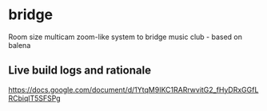 # bridge

Room size multicam zoom-like system to bridge music club - based on balena

## Live build logs and rationale

https://docs.google.com/document/d/1YtqM9IKC1RARrwvitG2_fHyDRxGGfLRCbiqlT5SFSPg
